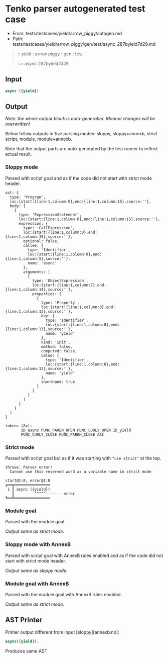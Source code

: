 # Tenko parser autogenerated test case

- From: tests/testcases/yield/arrow_piggy/autogen.md
- Path: tests/testcases/yield/arrow_piggy/gen/test/async_287byield7d29.md

> :: yield : arrow piggy : gen : test
>
> ::> async 287byield7d29

## Input


`````js
async ({yield})
`````

## Output

_Note: the whole output block is auto-generated. Manual changes will be overwritten!_

Below follow outputs in five parsing modes: sloppy, sloppy+annexb, strict script, module, module+annexb.

Note that the output parts are auto-generated by the test runner to reflect actual result.

### Sloppy mode

Parsed with script goal and as if the code did not start with strict mode header.

`````
ast: {
  type: 'Program',
  loc:{start:{line:1,column:0},end:{line:1,column:15},source:''},
  body: [
    {
      type: 'ExpressionStatement',
      loc:{start:{line:1,column:0},end:{line:1,column:15},source:''},
      expression: {
        type: 'CallExpression',
        loc:{start:{line:1,column:0},end:{line:1,column:15},source:''},
        optional: false,
        callee: {
          type: 'Identifier',
          loc:{start:{line:1,column:0},end:{line:1,column:5},source:''},
          name: 'async'
        },
        arguments: [
          {
            type: 'ObjectExpression',
            loc:{start:{line:1,column:7},end:{line:1,column:14},source:''},
            properties: [
              {
                type: 'Property',
                loc:{start:{line:1,column:8},end:{line:1,column:13},source:''},
                key: {
                  type: 'Identifier',
                  loc:{start:{line:1,column:8},end:{line:1,column:13},source:''},
                  name: 'yield'
                },
                kind: 'init',
                method: false,
                computed: false,
                value: {
                  type: 'Identifier',
                  loc:{start:{line:1,column:8},end:{line:1,column:13},source:''},
                  name: 'yield'
                },
                shorthand: true
              }
            ]
          }
        ]
      }
    }
  ]
}

tokens (8x):
       ID_async PUNC_PAREN_OPEN PUNC_CURLY_OPEN ID_yield
       PUNC_CURLY_CLOSE PUNC_PAREN_CLOSE ASI
`````

### Strict mode

Parsed with script goal but as if it was starting with `"use strict"` at the top.

`````
throws: Parser error!
  Cannot use this reserved word as a variable name in strict mode

start@1:0, error@1:8
╔══╦════════════════
 1 ║ async ({yield})
   ║         ^^^^^------- error
╚══╩════════════════

`````

### Module goal

Parsed with the module goal.

_Output same as strict mode._

### Sloppy mode with AnnexB

Parsed with script goal with AnnexB rules enabled and as if the code did not start with strict mode header.

_Output same as sloppy mode._

### Module goal with AnnexB

Parsed with the module goal with AnnexB rules enabled.

_Output same as strict mode._

## AST Printer

Printer output different from input [sloppy][annexb:no]:

````js
async({yield});
````

Produces same AST

